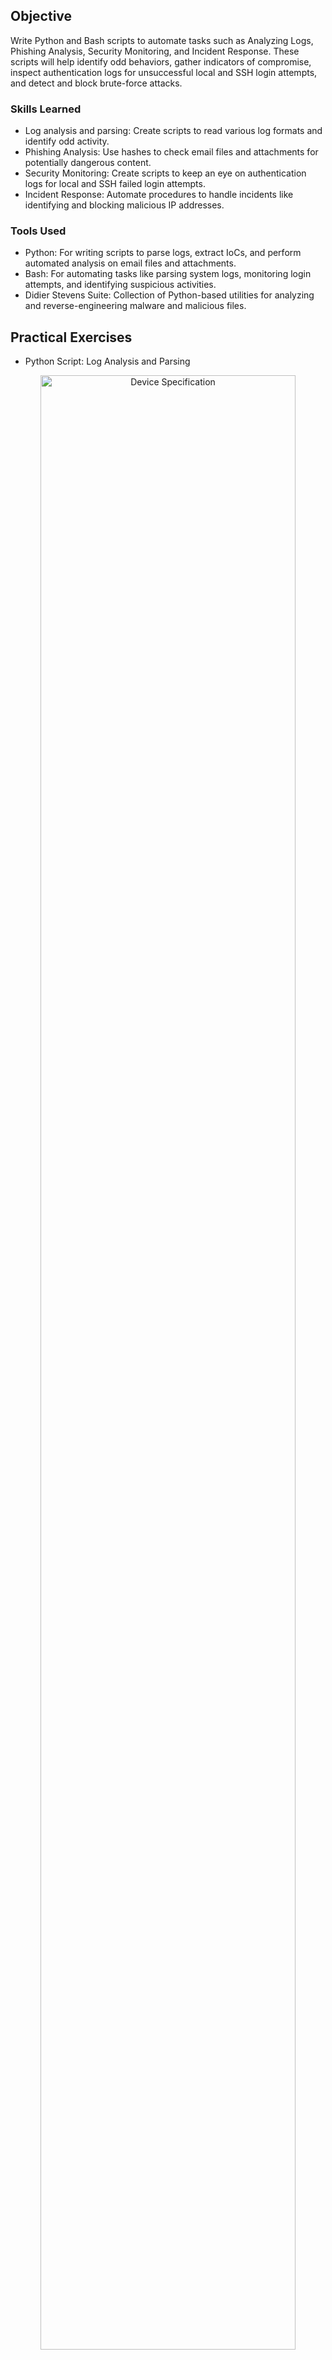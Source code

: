 ## Objective

Write Python and Bash scripts to automate tasks such as Analyzing Logs, Phishing Analysis, Security Monitoring, and Incident Response. These scripts will help identify odd behaviors, gather indicators of compromise, inspect authentication logs for unsuccessful local and SSH login attempts, and detect and block brute-force attacks.

### Skills Learned

- Log analysis and parsing: Create scripts to read various log formats and identify odd activity.
- Phishing Analysis: Use hashes to check email files and attachments for potentially dangerous content.
- Security Monitoring: Create scripts to keep an eye on authentication logs for local and SSH failed login attempts.
- Incident Response: Automate procedures to handle incidents like identifying and blocking malicious IP addresses.

### Tools Used

- Python: For writing scripts to parse logs, extract IoCs, and perform automated analysis on email files and attachments.
- Bash: For automating tasks like parsing system logs, monitoring login attempts, and identifying suspicious activities.
- Didier Stevens Suite: Collection of Python-based utilities for analyzing and reverse-engineering malware and malicious files.

## Practical Exercises
- Python Script: Log Analysis and Parsing
<p align="center">
<img src="https://imgur.com/bqfRxsa.png" height="90%" width="90%" alt="Device Specification"/>
<br/>
<img src="https://imgur.com/2iF8BhK.png" height="90%" width="90%" alt="Device Specification"/>
<br/>
<img src="https://imgur.com/AIPQCv2.png" height="90%" width="90%" alt="Device Specification"/>
<br/>
<b>log_analyzer.py ; Python script that parses and analyzes logs (such as JSON, CSV, or Syslog) to identify common suspicious and malicious activities, and then extracts potential Indicators of Compromise (IoC) such as IP addresses, user agents, URLs, etc. It then saves the results in a report template (report.txt)..</b>
<br/>

- Python Script: Phishing Analysis
<p align="center">
<img src="https://imgur.com/nfIFIQG.png" height="90%" width="90%" alt="Device Specification"/>
<br/>
<img src="https://imgur.com/3OijaXv.png" height="90%" width="90%" alt="Device Specification"/>
<br/>
<img src="https://imgur.com/vMGt8bi.png" height="90%" width="90%" alt="Device Specification"/>
<br/>
<b>extract_attach_hash.py; Python script will automate the Python script (emldump.py) that is processing an email file (sample1.eml), extracting certain parts of it, and then working with the resulting file (quotation.iso) to calculate its hash (SHA256). The final findings will be saved to a .txt report.</b>
<br/>
 
<p align="center">
<img src="https://imgur.com/S3ZBVLa.png" height="90%" width="90%" alt="Device Specification"/>
<br/>
<img src="https://imgur.com/y5ROmeb.png" height="90%" width="90%" alt="Device Specification"/>
<br/>
<img src="https://imgur.com/xhOlTI8.png" height="90%" width="90%" alt="Device Specification"/>
<br/>
<b>analyze_suspicious_doc.py; Python script will automate the Python script (oledump.py) and filter out the PowerShell commands, web requests, downloads, and connections from (.xlsm or .docm) the macro code. The final findings will be saved to a .txt report.</b>
<br/>

- Bash Script: Log Analysis and Parsing
<p align="center">
<img src="https://imgur.com/9CXacLQ.png" height="90%" width="90%" alt="Device Specification"/>
<br/>
<img src="https://imgur.com/gaxpcM7.png" height="90%" width="90%" alt="Device Specification"/>
<br/>
<img src="https://imgur.com/rCTWSLj.png" height="90%" width="90%" alt="Device Specification"/>
<br/>
<b>check_web_server_log.sh; Bash script will analyze the web server access logs for common security threats, including SQL injections, XSS, DoS attempts, and more. The final findings will be saved to a .txt report.</b>
<br/>

- Bash Script: Security Monitoring and Incident Response
<p align="center">
<img src="https://imgur.com/x3jCm6G.png" height="90%" width="90%" alt="Device Specification"/>
<br/>
<img src="https://imgur.com/WMv0h3U.png" height="90%" width="90%" alt="Device Specification"/>
<br/>
<img src="https://imgur.com/yyXD4BX.png" height="90%" width="90%" alt="Device Specification"/>
<br/>
<b>analyze_failed_logins.sh; Bash script that analyzes authentication logs to identify failed login attempts, including SSH and local logins, and account lockouts. It generates a detailed report summarizing usernames, login methods, and associated IP addresses.</b>
<br/>

<p align="center">
<img src="https://imgur.com/sV5aWDC.png" height="90%" width="90%" alt="Device Specification"/>
<br/>
<img src="https://imgur.com/UOHWcrI.png" height="90%" width="90%" alt="Device Specification"/>
<br/>
<img src="https://imgur.com/DexWIFZ.png" height="90%" width="90%" alt="Device Specification"/>
<br/>
<b>block_ssh_brute_force.sh; Bash script that monitors SSH brute force attempts by analyzing the auth.log file, identifies suspicious IP addresses based on failed login attempts, and blocks them using iptables.</b>
<br/>

## Outcome

- Automated Log Analysis: Wrote scripts that scan and examine logs to identify and report odd activity, such as unsuccessful login attempts, shady URLs, or warning indications. 
- Malware Analysis: Wrote Python scripts to examine and hash email attachments to identify potentially dangerous content. 
- Incident Response: Automated the process of identifying and resolving threats, such as IP blocking in brute force attacks. 
- Security Monitoring: Automated monitoring scripts to keep track of unsuccessful local and SSH login attempts.
- Effective Reporting: Generated template reports based on the results of Incident Response and Security Monitoring activities to provide useful information.

## Acknowledgements

This project combines ideas and methods from various sources, such as the TryHackMe Boogeyman 1 room, TCM Security SOC 101 class, and my personal experience. Python scripts were used to automate the commands given during the lab exercises in order to increase scalability and efficiency. These resources provided the fundamental information and techniques, which were then modified in light of practical uses.

- [TryHackMe Boogeyman 1](https://tryhackme.com/r/room/boogeyman1)
- [TCM Security SOC 101](https://academy.tcm-sec.com/p/security-operations-soc-101)
- [Didier Stevens](https://github.com/DidierStevens/DidierStevensSuite)

## Disclaimer

The sole goals of the projects and activities here are for education and ethical cybersecurity research. All work was conducted in controlled environments, such as paid cloud spaces, private labs, and online cybersecurity education platforms. Online learning and cloud tasks adhered closely to all usage guidelines. Never use these projects for improper or unlawful purposes. It is always prohibited to break into any computer system or network. Any misuse of the provided information or code is not the responsibility of the author or authors. 
